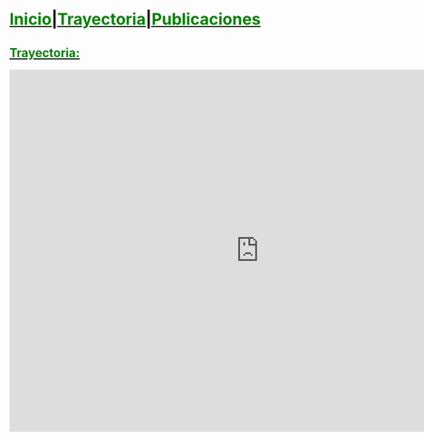 # <a href="http://ags.aarongs.org/"><span style="color:green">Inicio</span><span style="color:black">|</span><a href="https://AaronGS1999.github.io/aarongs.github.io/Trayectoria.html"><span style="color:green">Trayectoria</span><span style="color:black">|</span><a href="https://AaronGS1999.github.io/aarongs.github.io/Publicaciones.html"><span style="color:green">Publicaciones</span>

<H2><span style="color:green">Trayectoria:</span></H2>
  
<div>
<iframe width="880" height="640" src="https://trayectoria.aarongs.org/" scrolling="yes" frameborder="yes" ></iframe>
</div>
